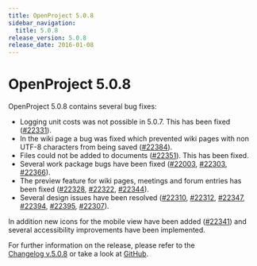 ```yaml
---
title: OpenProject 5.0.8
sidebar_navigation:
  title: 5.0.8
release_version: 5.0.8
release_date: 2016-01-08
---
```


# OpenProject 5.0.8

OpenProject 5.0.8 contains several bug fixes:

  - Logging unit costs was not possible in 5.0.7. This has been fixed
    ([#22331](https://community.openproject.org/work_packages/22331)).
  - In the wiki page a bug was fixed which prevented wiki pages with non
    UTF-8 characters from being saved
    ([#22384](https://community.openproject.org/work_packages/22384)).
  - Files could not be added to documents
    ([#22351](https://community.openproject.org/work_packages/22351)).
    This has been fixed.
  - Several work package bugs have been fixed
    ([#22003](https://community.openproject.org/work_packages/22003),
    [#22303](https://community.openproject.org/work_packages/22303),
    [#22366](https://community.openproject.org/work_packages/22366)).
  - The preview feature for wiki pages, meetings and forum entries has
    been fixed
    ([#22328](https://community.openproject.org/work_packages/22328),
    [#22322](https://community.openproject.org/work_packages/22322),
    [#22344](https://community.openproject.org/work_packages/22344)).
  - Several design issues have been resolved
    ([#22310](https://community.openproject.org/work_packages/22310),
    [#22312](https://community.openproject.org/work_packages/22312),
    [#22347](https://community.openproject.org/work_packages/22347),
    [#22394](https://community.openproject.org/work_packages/22394),
    [#22395](https://community.openproject.org/work_packages/22395),
    [#22307](https://community.openproject.org/work_packages/22307)).

In addition new icons for the mobile view have been added
([#22341](https://community.openproject.org/work_packages/22341)) and
several accessibility improvements have been implemented.

For further information on the release, please refer to the  
[Changelog v.5.0.8](https://community.openproject.org/versions/786)
or take a look at
[GitHub](https://github.com/opf/openproject/tree/v5.0.8).


